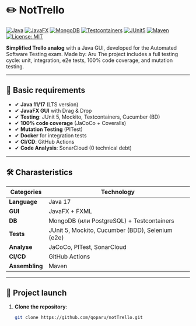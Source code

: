 # ✏️ NotTrello

[![Java](https://img.shields.io/badge/Java-17%20LTS-red?logo=openjdk)](https://www.oracle.com/java/)
[![JavaFX](https://img.shields.io/badge/JavaFX-17%20LTS-purple?logo=javafx)](https://openjfx.io/)
[![MongoDB](https://img.shields.io/badge/MongoDB-✓-green?logo=mongodb)](https://www.mongodb.com/)
[![Testcontainers](https://img.shields.io/badge/Testcontainers-✓-blue?logo=docker)](https://testcontainers.com/)
[![JUnit5](https://img.shields.io/badge/JUnit-5.11.0-green?logo=junit5)](https://junit.org/junit5/)
[![Maven](https://img.shields.io/badge/Maven-3.9.6-orange?logo=apachemaven)](https://maven.apache.org/)
[![License: MIT](https://img.shields.io/badge/License-MIT-green.svg)](https://opensource.org/licenses/MIT)

**Simplified Trello analog** with a Java GUI, developed for the Automated Software Testing exam.
Made by: Aru
The project includes a full testing cycle: unit, integration, e2e tests, 100% code coverage, and mutation testing.

---

## 📌 Basic requirements 
- ✔ **Java 11/17** (LTS version)  
- ✔ **JavaFX GUI** with Drag & Drop  
- ✔ **Testing**: JUnit 5, Mockito, Textcontainers, Cucumber (BD)  
- ✔ **100% code coverage** (JaCoCo + Coveralls)  
- ✔ **Mutation Testing** (PITest)  
- ✔ **Docker** for integration tests  
- ✔ **CI/CD**: GitHub Actions  
- ✔ **Code Analysis**: SonarCloud (0 technical debt) 

---

## 🛠 Charasteristics
| Categories       | Technology                                                                 |
|----------------|---------------------------------------------------------------------------|
| **Language**       | Java 17                                                                   |
| **GUI**        | JavaFX + FXML                                                            |
| **DB**         | MongoDB (или PostgreSQL) + Testcontainers                                |
| **Tests**      | JUnit 5, Mockito, Cucumber (BDD), Selenium (e2e)                         |
| **Analyse**     | JaCoCo, PITest, SonarCloud                                               |
| **CI/CD**      | GitHub Actions                                                           |
| **Assembling**     | Maven                                                                    |

---

## 🚀 Project launch
1. **Clone the repository**:
   ```bash
   git clone https://github.com/qoparu/notTrello.git
